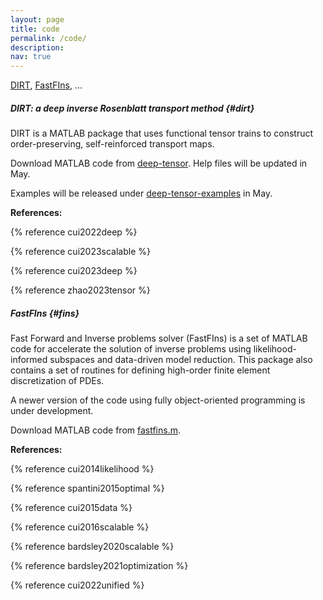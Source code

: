 ```yaml
---
layout: page
title: code
permalink: /code/
description:
nav: true
---
```


[DIRT](#dirt), [FastFIns](#fins), ...
 
##### **DIRT: a deep inverse Rosenblatt transport method** {#dirt}

DIRT is a MATLAB package that uses functional tensor trains to construct order-preserving, self-reinforced transport maps. 

Download MATLAB code from [deep-tensor](https://github.com/DeepTransport/deep-tensor). Help files will be updated in May. 

Examples will be released under [deep-tensor-examples](https://github.com/DeepTransport/deep-tensor-examples) in May.

**References:**

{% reference cui2022deep %}

{% reference cui2023scalable %}

{% reference cui2023deep %}

{% reference zhao2023tensor %}


##### **FastFIns** {#fins}

Fast Forward and Inverse problems solver (FastFIns) is a set of MATLAB code for accelerate the solution of inverse problems using likelihood-informed subspaces and data-driven model reduction. This package also contains a set of routines for defining high-order finite element discretization of PDEs.

A newer version of the code using fully object-oriented programming is under development. 

Download MATLAB code from [fastfins.m](https://github.com/fastfins/fastfins.m).

**References:**

{% reference cui2014likelihood %}

{% reference spantini2015optimal %}

{% reference cui2015data %}

{% reference cui2016scalable %}

{% reference bardsley2020scalable %}

{% reference bardsley2021optimization %}

{% reference cui2022unified %}
